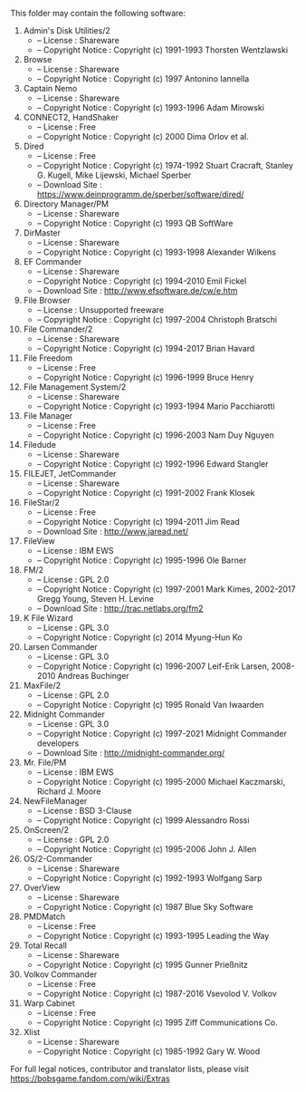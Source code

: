 ﻿This folder may contain the following software:

1. Admin's Disk Utilities/2
   - – License : Shareware
   - – Copyright Notice : Copyright (c) 1991-1993 Thorsten Wentzlawski
2. Browse
   - – License : Shareware
   - – Copyright Notice : Copyright (c) 1997 Antonino Iannella
3. Captain Nemo
   - – License : Shareware
   - – Copyright Notice : Copyright (c) 1993-1996 Adam Mirowski
4. CONNECT2, HandShaker
   - – License : Free
   - – Copyright Notice : Copyright (c) 2000 Dima Orlov et al.
5. Dired
   - – License : Free
   - – Copyright Notice : Copyright (c) 1974-1992 Stuart Cracraft, Stanley G. Kugell, Mike Lijewski, Michael Sperber
   - – Download Site : https://www.deinprogramm.de/sperber/software/dired/
6. Directory Manager/PM
   - – License : Shareware
   - – Copyright Notice : Copyright (c) 1993 QB SoftWare
7. DirMaster
   - – License : Shareware
   - – Copyright Notice : Copyright (c) 1993-1998 Alexander Wilkens
8. EF Commander
   - – License : Shareware
   - – Copyright Notice : Copyright (c) 1994-2010 Emil Fickel
   - – Download Site : http://www.efsoftware.de/cw/e.htm
9. File Browser
   - – License : Unsupported freeware
   - – Copyright Notice : Copyright (c) 1997-2004 Christoph Bratschi
10. File Commander/2
    - – License : Shareware
    - – Copyright Notice : Copyright (c) 1994-2017 Brian Havard
11. File Freedom
    - – License : Free
    - – Copyright Notice : Copyright (c) 1996-1999 Bruce Henry
12. File Management System/2
    - – License : Shareware
    - – Copyright Notice : Copyright (c) 1993-1994 Mario Pacchiarotti
13. File Manager
    - – License : Free
    - – Copyright Notice : Copyright (c) 1996-2003 Nam Duy Nguyen
14. Filedude
    - – License : Shareware
    - – Copyright Notice : Copyright (c) 1992-1996 Edward Stangler
15. FILEJET, JetCommander
    - – License : Shareware
    - – Copyright Notice : Copyright (c) 1991-2002 Frank Klosek
16. FileStar/2
    - – License : Free
    - – Copyright Notice : Copyright (c) 1994-2011 Jim Read
    - – Download Site : http://www.jaread.net/
17. FileView
    - – License : IBM EWS
    - – Copyright Notice : Copyright (c) 1995-1996 Ole Barner
18. FM/2
    - – License : GPL 2.0
    - – Copyright Notice : Copyright (c) 1997-2001 Mark Kimes, 2002-2017 Gregg Young, Steven H. Levine
    - – Download Site : http://trac.netlabs.org/fm2
19. K File Wizard
    - – License : GPL 3.0
    - – Copyright Notice : Copyright (c) 2014 Myung-Hun Ko
20. Larsen Commander
    - – License : GPL 3.0
    - – Copyright Notice : Copyright (c) 1996-2007 Leif-Erik Larsen, 2008-2010 Andreas Buchinger
21. MaxFile/2
    - – License : GPL 2.0
    - – Copyright Notice : Copyright (c) 1995 Ronald Van Iwaarden
22. Midnight Commander
    - – License : GPL 3.0
    - – Copyright Notice : Copyright (c) 1997-2021 Midnight Commander developers
    - – Download Site : http://midnight-commander.org/
23. Mr. File/PM
    - – License : IBM EWS
    - – Copyright Notice : Copyright (c) 1995-2000 Michael Kaczmarski, Richard J. Moore
24. NewFileManager
    - – License : BSD 3-Clause
    - – Copyright Notice : Copyright (c) 1999 Alessandro Rossi
25. OnScreen/2
    - – License : GPL 2.0
    - – Copyright Notice : Copyright (c) 1995-2006 John J. Allen
26. OS/2-Commander
    - – License : Shareware
    - – Copyright Notice : Copyright (c) 1992-1993 Wolfgang Sarp
27. OverView
    - – License : Shareware
    - – Copyright Notice : Copyright (c) 1987 Blue Sky Software
28. PMDMatch
    - – License : Free
    - – Copyright Notice : Copyright (c) 1993-1995 Leading the Way
29. Total Recall
    - – License : Shareware
    - – Copyright Notice : Copyright (c) 1995 Gunner Prießnitz
30. Volkov Commander
    - – License : Free
    - – Copyright Notice : Copyright (c) 1987-2016 Vsevolod V. Volkov
31. Warp Cabinet
    - – License : Free
    - – Copyright Notice : Copyright (c) 1995 Ziff Communications Co.
32. Xlist
    - – License : Shareware
    - – Copyright Notice : Copyright (c) 1985-1992 Gary W. Wood

For full legal notices, contributor and translator lists, please visit https://bobsgame.fandom.com/wiki/Extras
